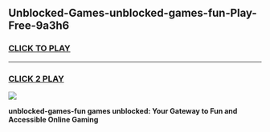 
## Unblocked-Games-unblocked-games-fun-Play-Free-9a3h6
<h3>
<a href="https://premium76.site?title=unblocked-games-fun&ref=18A">CLICK TO PLAY</a></h3>
<hr>

<h3>
<a href="https://premium76.site?title=unblocked-games-fun&ref=18A">CLICK 2 PLAY</a>
  
</h3>

<a href="https://premium76.site?title=unblocked-games-fun&ref=18A"><img src="https://clearcache.store/games.png"></a>


**unblocked-games-fun games unblocked: Your Gateway to Fun and Accessible Online Gaming**
